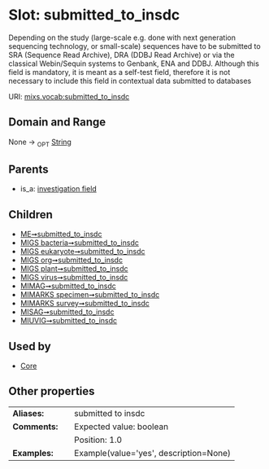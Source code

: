 
# Slot: submitted_to_insdc


Depending on the study (large-scale e.g. done with next generation sequencing technology, or small-scale) sequences have to be submitted to SRA (Sequence Read Archive), DRA (DDBJ Read Archive) or via the classical Webin/Sequin systems to Genbank, ENA and DDBJ. Although this field is mandatory, it is meant as a self-test field, therefore it is not necessary to include this field in contextual data submitted to databases

URI: [mixs.vocab:submitted_to_insdc](https://w3id.org/mixs/vocab/submitted_to_insdc)


## Domain and Range

None ->  <sub>OPT</sub> [String](types/String.md)

## Parents

 *  is_a: [investigation field](investigation_field.md)

## Children

 *  [ME➞submitted_to_insdc](ME_submitted_to_insdc.md)
 *  [MIGS bacteria➞submitted_to_insdc](MIGS_bacteria_submitted_to_insdc.md)
 *  [MIGS eukaryote➞submitted_to_insdc](MIGS_eukaryote_submitted_to_insdc.md)
 *  [MIGS org➞submitted_to_insdc](MIGS_org_submitted_to_insdc.md)
 *  [MIGS plant➞submitted_to_insdc](MIGS_plant_submitted_to_insdc.md)
 *  [MIGS virus➞submitted_to_insdc](MIGS_virus_submitted_to_insdc.md)
 *  [MIMAG➞submitted_to_insdc](MIMAG_submitted_to_insdc.md)
 *  [MIMARKS specimen➞submitted_to_insdc](MIMARKS_specimen_submitted_to_insdc.md)
 *  [MIMARKS survey➞submitted_to_insdc](MIMARKS_survey_submitted_to_insdc.md)
 *  [MISAG➞submitted_to_insdc](MISAG_submitted_to_insdc.md)
 *  [MIUVIG➞submitted_to_insdc](MIUVIG_submitted_to_insdc.md)

## Used by

 * [Core](Core.md)

## Other properties

|  |  |  |
| --- | --- | --- |
| **Aliases:** | | submitted to insdc |
| **Comments:** | | Expected value: boolean |
|  | | Position: 1.0 |
| **Examples:** | | Example(value='yes', description=None) |

